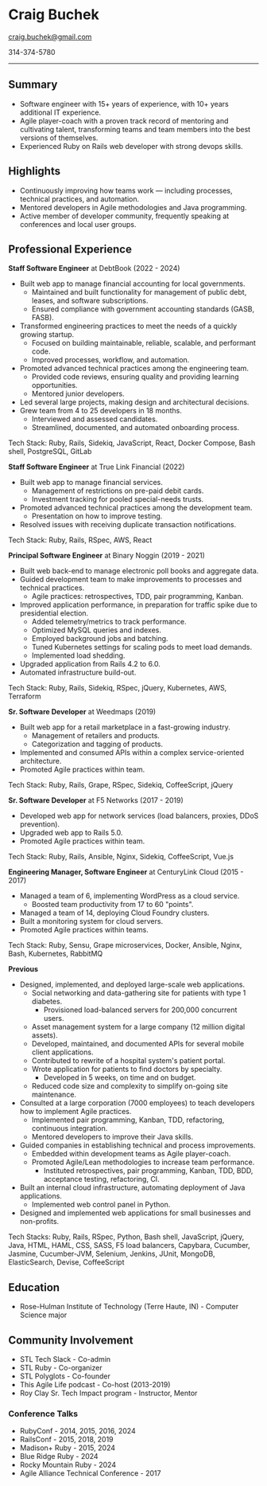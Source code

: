 Craig Buchek
===========================================================================

craig.buchek@gmail.com

314-374-5780

***************************************************************************


Summary
-------

* Software engineer with 15+ years of experience, with 10+ years additional
  IT experience.
* Agile player-coach with a proven track record of mentoring and cultivating
  talent, transforming teams and team members into the best versions of themselves.
* Experienced Ruby on Rails web developer with strong devops skills.


Highlights
----------

* Continuously improving how teams work — including processes,
  technical practices, and automation.
* Mentored developers in Agile methodologies and Java programming.
* Active member of developer community,
  frequently speaking at conferences and local user groups.


Professional Experience
-----------------------

**Staff Software Engineer** at DebtBook (2022 - 2024)

* Built web app to manage financial accounting for local governments.
    * Maintained and built functionality for management of public debt,
      leases, and software subscriptions.
    * Ensured compliance with government accounting standards (GASB, FASB).
* Transformed engineering practices to meet the needs of a quickly growing
  startup.
    * Focused on building maintainable, reliable, scalable, and performant
      code.
    * Improved processes, workflow, and automation.
* Promoted advanced technical practices among the engineering team.
    * Provided code reviews, ensuring quality and providing learning
      opportunities.
    * Mentored junior developers.
* Led several large projects, making design and architectural decisions.
* Grew team from 4 to 25 developers in 18 months.
    * Interviewed and assessed candidates.
    * Streamlined, documented, and automated onboarding process.

Tech Stack: Ruby, Rails, Sidekiq, JavaScript, React, Docker Compose,
Bash shell, PostgreSQL, GitLab

**Staff Software Engineer** at True Link Financial (2022)

* Built web app to manage financial services.
    * Management of restrictions on pre-paid debit cards.
    * Investment tracking for pooled special-needs trusts.
* Promoted advanced technical practices among the development team.
    * Presentation on how to improve testing.
* Resolved issues with receiving duplicate transaction notifications.

Tech Stack: Ruby, Rails, RSpec, AWS, React

**Principal Software Engineer** at Binary Noggin (2019 - 2021)

* Built web back-end to manage electronic poll books and aggregate data.
* Guided development team to make improvements to processes and technical
  practices.
    * Agile practices: retrospectives, TDD, pair programming, Kanban.
* Improved application performance, in preparation for traffic spike due to
  presidential election.
    * Added telemetry/metrics to track performance.
    * Optimized MySQL queries and indexes.
    * Employed background jobs and batching.
    * Tuned Kubernetes settings for scaling pods to meet load demands.
    * Implemented load shedding.
* Upgraded application from Rails 4.2 to 6.0.
* Automated infrastructure build-out.

Tech Stack: Ruby, Rails, Sidekiq, RSpec, jQuery, Kubernetes, AWS, Terraform

**Sr. Software Developer** at Weedmaps (2019)

* Built web app for a retail marketplace in a fast-growing industry.
    * Management of retailers and products.
    * Categorization and tagging of products.
* Implemented and consumed APIs within a complex service-oriented
  architecture.
* Promoted Agile practices within team.

Tech Stack: Ruby, Rails, Grape, RSpec, Sidekiq, CoffeeScript, jQuery

**Sr. Software Developer** at F5 Networks (2017 - 2019)

* Developed web app for network services (load balancers, proxies, DDoS
  prevention).
* Upgraded web app to Rails 5.0.
* Promoted Agile practices within team.

Tech Stack: Ruby, Rails, Ansible, Nginx, Sidekiq, CoffeeScript, Vue.js

**Engineering Manager, Software Engineer** at CenturyLink Cloud (2015 - 2017)

* Managed a team of 6, implementing WordPress as a cloud service.
    * Boosted team productivity from 17 to 60 "points".
* Managed a team of 14, deploying Cloud Foundry clusters.
* Built a monitoring system for cloud servers.
* Promoted Agile practices within teams.

Tech Stack: Ruby, Sensu, Grape microservices, Docker, Ansible, Nginx, Bash,
Kubernetes, RabbitMQ

**Previous**

* Designed, implemented, and deployed large-scale web applications.
    * Social networking and data-gathering site for patients with type 1
      diabetes.
        * Provisioned load-balanced servers for 200,000 concurrent users.
    * Asset management system for a large company (12 million digital
      assets).
    * Developed, maintained, and documented APIs for several mobile client
      applications.
    * Contributed to rewrite of a hospital system's patient portal.
    * Wrote application for patients to find doctors by specialty.
        * Developed in 5 weeks, on time and on budget.
    * Reduced code size and complexity to simplify on-going site
      maintenance.
* Consulted at a large corporation (7000 employees) to teach developers
  how to implement Agile practices.
    * Implemented pair programming, Kanban, TDD, refactoring, continuous
      integration.
    * Mentored developers to improve their Java skills.
* Guided companies in establishing technical and process improvements.
    * Embedded within development teams as Agile player-coach.
    * Promoted Agile/Lean methodologies to increase team performance.
        * Instituted retrospectives, pair programming, Kanban, TDD, BDD,
          acceptance testing, refactoring, CI.
* Built an internal cloud infrastructure, automating deployment of Java
  applications.
    * Implemented web control panel in Python.
* Designed and implemented web applications for small businesses and
  non-profits.

Tech Stacks: Ruby, Rails, RSpec, Python, Bash shell, JavaScript, jQuery,
Java, HTML, HAML, CSS, SASS, F5 load balancers, Capybara, Cucumber,
Jasmine, Cucumber-JVM, Selenium, Jenkins, JUnit, MongoDB, ElasticSearch,
Devise, CoffeeScript


Education
---------

* Rose-Hulman Institute of Technology (Terre Haute, IN) -
  Computer Science major


Community Involvement
---------------------

* STL Tech Slack - Co-admin
* STL Ruby - Co-organizer
* STL Polyglots - Co-founder
* This Agile Life podcast - Co-host (2013-2019)
* Roy Clay Sr. Tech Impact program - Instructor, Mentor

### Conference Talks

* RubyConf - 2014, 2015, 2016, 2024
* RailsConf - 2015, 2018, 2019
* Madison+ Ruby - 2015, 2024
* Blue Ridge Ruby - 2024
* Rocky Mountain Ruby - 2024
* Agile Alliance Technical Conference - 2017
